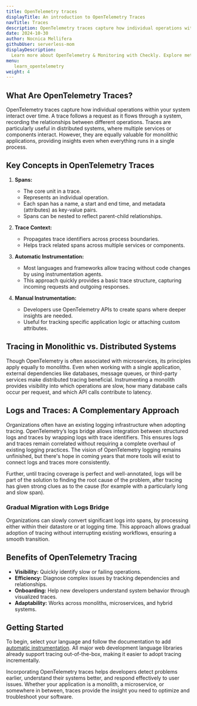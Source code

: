```yaml
---
title: OpenTelemetry traces
displayTitle: An introduction to OpenTelemetry Traces
navTitle: Traces
description: OpenTelemetry traces capture how individual operations within your system interact over time. A trace follows a request as it flows through a system, recording the relationships between different operations. Traces are particularly useful in distributed systems, where multiple services or components interact. However, they are equally valuable for monolithic applications, providing insights even when everything runs in a single process.
date: 2024-10-30
author: Nocnica Mellifera
githubUser: serverless-mom
displayDescription: 
  Learn more about OpenTelemetry & Monitoring with Checkly. Explore metrics, one of the three pillars of observability.
menu:
   learn_opentelemetry
weight: 4
---
```


## What Are OpenTelemetry Traces?

OpenTelemetry traces capture how individual operations within your system interact over time. A trace follows a request as it flows through a system, recording the relationships between different operations. Traces are particularly useful in distributed systems, where multiple services or components interact. However, they are equally valuable for monolithic applications, providing insights even when everything runs in a single process.

## Key Concepts in OpenTelemetry Traces

1. **Spans:**  
   - The core unit in a trace.
   - Represents an individual operation.
   - Each span has a name, a start and end time, and metadata (attributes) as key-value pairs.
   - Spans can be nested to reflect parent-child relationships.

2. **Trace Context:**  
   - Propagates trace identifiers across process boundaries.
   - Helps track related spans across multiple services or components.

3. **Automatic Instrumentation:**  
   - Most languages and frameworks allow tracing without code changes by using instrumentation agents.
   - This approach quickly provides a basic trace structure, capturing incoming requests and outgoing responses.

4. **Manual Instrumentation:**  
   - Developers use OpenTelemetry APIs to create spans where deeper insights are needed.
   - Useful for tracking specific application logic or attaching custom attributes.

## Tracing in Monolithic vs. Distributed Systems

Though OpenTelemetry is often associated with microservices, its principles apply equally to monoliths. Even when working with a single application, external dependencies like databases, message queues, or third-party services make distributed tracing beneficial. Instrumenting a monolith provides visibility into which operations are slow, how many database calls occur per request, and which API calls contribute to latency.

## Logs and Traces: A Complementary Approach

Organizations often have an existing logging infrastructure when adopting tracing. OpenTelemetry’s logs bridge allows integration between structured logs and traces by wrapping logs with trace identifiers. This ensures logs and traces remain correlated without requiring a complete overhaul of existing logging practices. The vision of OpenTelemetry logging remains unfinished, but there's hope in coming years that more tools will exist to connect logs and traces more consistently.

Further, until tracing coverage is perfect and well-annotated, logs will be part of the solution to finding the root cause of the problem, after tracing has given strong clues as to the cause (for example with a particularly long and slow span).

### Gradual Migration with Logs Bridge

Organizations can slowly convert significant logs into spans, by processing either within their datastore or at logging time. This approach allows gradual adoption of tracing without interrupting existing workflows, ensuring a smooth transition. 

## Benefits of OpenTelemetry Tracing

- **Visibility:** Quickly identify slow or failing operations.
- **Efficiency:** Diagnose complex issues by tracking dependencies and relationships.
- **Onboarding:** Help new developers understand system behavior through visualized traces.
- **Adaptability:** Works across monoliths, microservices, and hybrid systems.

## Getting Started

To begin, select your language and follow the documentation to add [automatic instrumentation](/learn/opentelemetry/how-to-instrument/). All major web development language libraries already support tracing out-of-the-box, making it easier to adopt tracing incrementally.

Incorporating OpenTelemetry traces helps developers detect problems earlier, understand their systems better, and respond effectively to user issues. Whether your application is a monolith, a microservice, or somewhere in between, traces provide the insight you need to optimize and troubleshoot your software.
